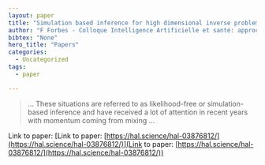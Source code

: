 ```yaml
---
layout: paper
title: "Simulation based inference for high dimensional inverse problems: application to magnetic resonance fingerprinting"
author: "F Forbes - Colloque Intelligence Artificielle et santé: approches …, 2022 - hal.science"
bibtex: "None"
hero_title: "Papers"
categories:
  - Uncategorized
tags:
  - paper

---
```

>… These situations are referred to as likelihood-free or simulation-based inference and have received a lot of attention in recent years with momentum coming from mixing …

Link to paper: [Link to paper: [https://hal.science/hal-03876812/](https://hal.science/hal-03876812/)](Link to paper: [https://hal.science/hal-03876812/](https://hal.science/hal-03876812/))


